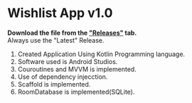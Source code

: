 # Wishlist App v1.0

**Download the file from the ["Releases"](https://github.com/SaranshGolash/Wishlist-App/releases/tag/1.0.0) tab.** <br >Always use the "Latest" Release.

1. Created Application Using Kotlin Programming language.
2. Software used is Android Studios.
3. Couroutines and MVVM is implemented.
4. Use of dependency injecction.
5. Scaffold is implemented.
6. RoomDatabase is implemented(SQLite).
